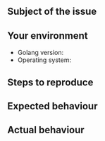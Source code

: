 <!--- DELETE MARKDOWN COMMENTS BEFORE SUBMITTING PULL REQUEST. -->

## Subject of the issue

<!--- Describe your issue here. -->

## Your environment

<!--- List the working environment you faced this issue. -->

* Golang version: 
* Operating system: 

## Steps to reproduce

<!--- Describe how to reproduce this issue. -->

## Expected behaviour

<!--- Describe what should happen. -->

## Actual behaviour

<!--- Describe what happens instead. -->
